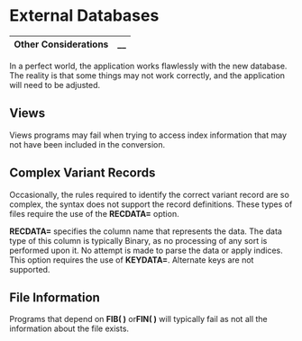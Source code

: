 # External Databases

**Other Considerations** |  **__**  
---|---  
  
In a perfect world, the application works flawlessly with the new database. The reality is that some things may not work correctly, and the application will need to be adjusted.

## Views

Views programs may fail when trying to access index information that may not have been included in the conversion.

## Complex Variant Records

Occasionally, the rules required to identify the correct variant record are so complex, the syntax does not support the record definitions. These types of files require the use of the **RECDATA=** option.

**RECDATA=** specifies the column name that represents the data. The data type of this column is typically Binary, as no processing of any sort is performed upon it. No attempt is made to parse the data or apply indices. This option requires the use of **KEYDATA=**. Alternate keys are not supported.

## File Information

Programs that depend on **FIB( )** or**FIN( )** will typically fail as not all the information about the file exists.
